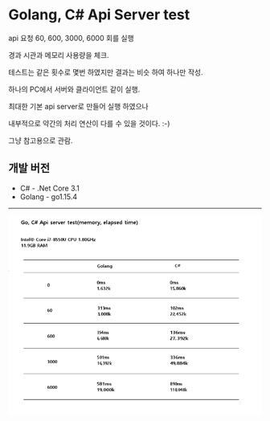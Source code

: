 

# Golang, C# Api Server test

api 요청 60, 600, 3000, 6000 회를 실행

경과 시관과 메모리 사용량을 체크.

테스트는 같은 횟수로 몇번 하였지만 결과는 비슷 하여 하나만 작성.

하나의 PC에서 서버와 클라이언트 같이 실행.

최대한 기본 api server로 만들어 실행 하였으나

내부적으로 약간의 처리 연산이 다를 수 있을 것이다. :-)

그냥 참고용으로 관람.

## 개발 버전
- C# - .Net Core 3.1
- Golang - go1.15.4

------------------------------------------------------------------------------
<img src="https://github.com/nosoogja/ApiServerTest/blob/master/result.png"/>




